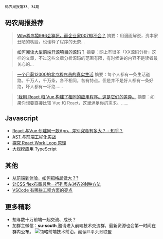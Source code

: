 `码农周报第33、34期`

码农周报推荐
-------

>  [Why程序猿996会猝死，而企业家007却不会？](https://mp.weixin.qq.com/s/Hj4gQj9cM66wMMkMQbJY8w)
> 摘要：用漫画解说，资本家丑陋的嘴脸，也诠释了程序的无奈…

>  [如何阅读大型前端开源项目的源码？](https://mp.weixin.qq.com/s/UlxBOLPKyU2Dv5POmogLsg)
> 摘要：网上有很多「XX源码分析」这样的文章，不过这些文章分析源码的范围有限，有时候讲的内容不是读者最关心的…

>  [一个月薪12000的北京程序员的真实生活](https://mp.weixin.qq.com/s/e5yx_7EdUx5ho6yaDyZvag)
> 摘要：每个人都有一条生活道路。千万人，千万条，各不相同，各有特点。但是并不是好人都有一条好路，坏人都有一坏路……

> ['我用 React 和 Vue 构建了相同的应用程序。这是它们的差异。](https://javascriptweekly.com/link/50911/web)
> 摘要：如果你想要直接比较 Vue 和 React，这里满足你的需求。……



Javascript
-------
+ [React 与Vue 创建同一款App，差别究竟有多大？ - 知乎？](https://zhuanlan.zhihu.com/p/42612457)
+ [AST 与前端工程化实战](https://juejin.im/post/5d50d1d9f265da03aa25607b)
+ [探究 React Work Loop 原理](https://zhuanlan.zhihu.com/p/74344654)
+ [大规模应用 TypeScript](https://juejin.im/post/5d5416226fb9a06b24431448)

其他
-------

+ [从前端到体验，如何把格局做大？?](https://mp.weixin.qq.com/s/j9inX0vkOk0s5aDctjwexA)
+ [让CSS flex布局最后一行列表左对齐的N种方法](https://www.zhangxinxu.com/wordpress/2019/08/css-flex-last-align/)
+ [VSCode 有哪些工程方面的亮点](https://zhuanlan.zhihu.com/p/35303567)

更多精彩
-------
+ 想与数十万前端一起交流、成长？
+ 加群主微信：**su-south**,邀请进入前端技术交流群，最新资源也会第一时间在群内公布。
![领略前端技术前沿，阅读IT平头哥联盟](https://user-images.githubusercontent.com/18324563/70604044-d2df1800-1c32-11ea-9fcd-dd6cd1740cd8.png)





